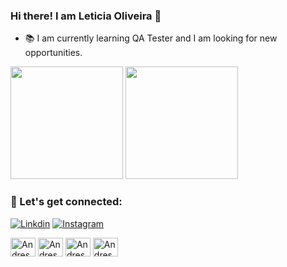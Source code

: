 ### Hi there! I am Leticia Oliveira 👋

- 📚 I am currently learning QA Tester and I am looking for new opportunities.

<div>

 <img height="180cm" src="https://github-readme-stats.vercel.app/api?username=leticiaoliveira&show_icons=true&theme=tokyonight"/>
  <img height="180cm" src="https://github-readme-stats.vercel.app/api/top-langs/?username=leticiaoliveira&layout=compact&theme=tokyonight"/>
  
</div>

### 🥰 Let's get connected:

[![Linkdin](https://img.shields.io/badge/LinkedIn-0077B5?style=for-the-badge&logo=linkedin&logoColor=white)]([https://www.linkedin.com/in/leticia-oliveira-)
[![Instagram](https://img.shields.io/badge/Instagram-E4405F?style=for-the-badge&logo=instagram&logoColor=white)]([https://www.instagram.com/le.andrades/])


<div>
  
  <img align="center" alt="Andressa-html" height="30" width="40" src="https://cdn.jsdelivr.net/gh/devicons/devicon/icons/html5/html5-original.svg"/>
  <img align="center" alt="Andressa-html" height="30" width="40" src="https://cdn.jsdelivr.net/gh/devicons/devicon/icons/css3/css3-original.svg" />
  <img align="center" alt="Andressa-html" height="30" width="40" src="https://cdn.jsdelivr.net/gh/devicons/devicon/icons/javascript/javascript-original.svg"/>
   <img align="center" alt="Andressa-html" height="30" width="40" src="https://cdn.jsdelivr.net/gh/devicons/devicon/icons/selenium/selenium-original.svg" />
   
  
</div>
